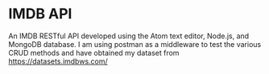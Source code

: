 # IMDB API
An IMDB RESTful API developed using the Atom text editor, Node.js, and MongoDB database. I am using postman as a middleware to test the various CRUD methods and have obtained my dataset from https://datasets.imdbws.com/
